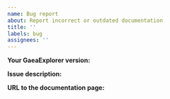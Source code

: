 ```yaml
---
name: Bug report
about: Report incorrect or outdated documentation
title: ''
labels: bug
assignees: ''
---
```


**Your GaeaExplorer version:**

**Issue description:**

**URL to the documentation page:**
